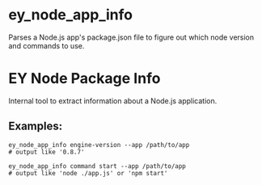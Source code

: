 ey_node_app_info
====================

Parses a Node.js app's package.json file to figure out which node version and commands to use.


EY Node Package Info
===

Internal tool to extract information about a Node.js application.

Examples:
---

    ey_node_app_info engine-version --app /path/to/app
    # output like '0.8.7'

    ey_node_app_info command start --app /path/to/app
    # output like 'node ./app.js' or 'npm start'
    

